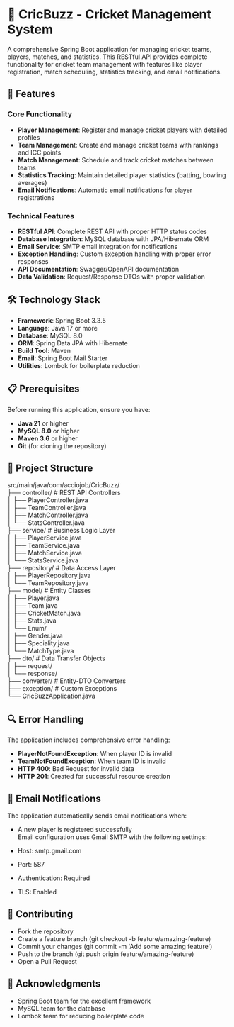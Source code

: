 # 🏏 CricBuzz  - Cricket Management System
A comprehensive Spring Boot application for managing cricket teams, players, matches, and statistics. This RESTful API provides complete functionality for cricket team management with features like player registration, match scheduling, statistics tracking, and email notifications.
## 🚀 Features
### Core Functionality
* **Player Management**: Register and manage cricket players with detailed profiles
* **Team Managemen**t: Create and manage cricket teams with rankings and ICC points
* **Match Management**: Schedule and track cricket matches between teams
* **Statistics Tracking**: Maintain detailed player statistics (batting, bowling averages)
* **Email Notifications**: Automatic email notifications for player registrations
### Technical Features
* **RESTful API**: Complete REST API with proper HTTP status codes
* **Database Integration**: MySQL database with JPA/Hibernate ORM
* **Email Service**: SMTP email integration for notifications
* **Exception Handling**: Custom exception handling with proper error responses
* **API Documentation**: Swagger/OpenAPI documentation
* **Data Validation**: Request/Response DTOs with proper validation
## 🛠️ Technology Stack
* **Framework**: Spring Boot 3.3.5
* **Language**: Java 17 or more
* **Database**: MySQL 8.0
* **ORM**: Spring Data JPA with Hibernate
* **Build Tool**: Maven
* **Email**: Spring Boot Mail Starter
* **Utilities**: Lombok for boilerplate reduction
## 📋 Prerequisites
Before running this application, ensure you have:

* **Java 21** or higher</br>
* **MySQL 8.0** or higher</br>
* **Maven 3.6** or higher</br>
* **Git** (for cloning the repository)</br>
## 📁 Project Structure
src/main/java/com/acciojob/CricBuzz/ </br>
├── controller/          # REST API Controllers</br>
│   ├── PlayerController.java</br>
│   ├── TeamController.java</br>
│   ├── MatchController.java</br>
│   └── StatsController.java</br>
├── service/            # Business Logic Layer</br>
│   ├── PlayerService.java</br>
│   ├── TeamService.java</br>
│   ├── MatchService.java</br>
│   └── StatsService.java</br>
├── repository/         # Data Access Layer</br>
│   ├── PlayerRepository.java</br>
│   └── TeamRepository.java</br>
├── model/             # Entity Classes</br>
│   ├── Player.java</br>
│   ├── Team.java</br>
│   ├── CricketMatch.java</br>
│   ├── Stats.java</br>
│   └── Enum/</br>
│       ├── Gender.java</br>
│       ├── Speciality.java</br>
│       └── MatchType.java</br>
├── dto/               # Data Transfer Objects</br>
│   ├── request/</br>
│   └── response/</br>
├── converter/         # Entity-DTO Converters</br>
├── exception/         # Custom Exceptions</br>
└── CricBuzzApplication.java</br>
## 🔍 Error Handling
The application includes comprehensive error handling:

* **PlayerNotFoundException**: When player ID is invalid
* **TeamNotFoundException**: When team ID is invalid
* **HTTP 400**: Bad Request for invalid data
* **HTTP 201**: Created for successful resource creation
## 📧 Email Notifications
The application automatically sends email notifications when:

* A new player is registered successfully</br>
Email configuration uses Gmail SMTP with the following settings:

* Host: smtp.gmail.com
* Port: 587
* Authentication: Required
* TLS: Enabled
## 🤝 Contributing
* Fork the repository
* Create a feature branch (git checkout -b feature/amazing-feature)
* Commit your changes (git commit -m 'Add some amazing feature')
* Push to the branch (git push origin feature/amazing-feature)
* Open a Pull Request
## 🙏 Acknowledgments
* Spring Boot team for the excellent framework
* MySQL team for the database
* Lombok team for reducing boilerplate code
